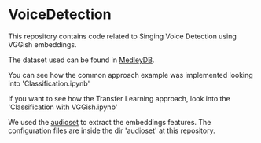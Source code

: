 # VoiceDetection

This repository contains code related to Singing Voice Detection using VGGish embeddings. 

The dataset used can be found in [MedleyDB](https://medleydb.weebly.com/).

You can see how the common approach example was implemented looking into 'Classification.ipynb' 

If you want to see how the Transfer Learning approach, look into the 'Classification with VGGish.ipynb'

We used the [audioset](https://github.com/tensorflow/models/tree/master/research/audioset) to extract the embeddings features. The configuration 
files are inside the dir 'audioset' at this repository.

